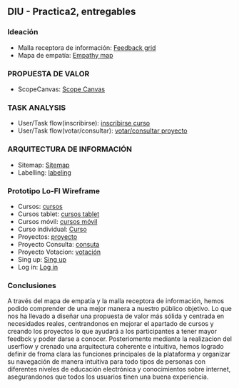 ## DIU - Practica2, entregables

### Ideación 
* Malla receptora de información: [Feedback grid](https://github.com/DIU3-Mamallema/UX_CaseStudy/blob/169336b4a4409a87725b4ffb2926653987e3fc8f/P2/Feedback%20Grid%20DIU3.Mamallema.png)
* Mapa de empatía: [Empathy map](https://github.com/DIU3-Mamallema/UX_CaseStudy/blob/169336b4a4409a87725b4ffb2926653987e3fc8f/P2/Empathy%20Customer%20Map%20DIU3.Mamallema.png)

### PROPUESTA DE VALOR
* ScopeCanvas: [Scope Canvas](https://github.com/DIU3-Mamallema/UX_CaseStudy/blob/169336b4a4409a87725b4ffb2926653987e3fc8f/P2/Scope%20Canvas%20(DIU3.Mamallema).png)

### TASK ANALYSIS
* User/Task flow(inscribirse): [inscribirse curso](https://github.com/DIU3-Mamallema/UX_CaseStudy/blob/169336b4a4409a87725b4ffb2926653987e3fc8f/P2/User%20Flow(Inscribirse%20curso).png)
* User/Task flow(votar/consultar): [votar/consultar proyecto](https://github.com/DIU3-Mamallema/UX_CaseStudy/blob/169336b4a4409a87725b4ffb2926653987e3fc8f/P2/User%20Flow(valorar%20proyectos).png)
  
### ARQUITECTURA DE INFORMACIÓN
* Sitemap: [Sitemap](https://github.com/DIU3-Mamallema/UX_CaseStudy/blob/27626d78046b56401825223d62710e60fca0d018/P2/Site%20map.png)
* Labelling: [labeling]() 
  
### Prototipo Lo-FI Wireframe 

* Cursos: [cursos](https://github.com/DIU3-Mamallema/UX_CaseStudy/blob/27626d78046b56401825223d62710e60fca0d018/P2/Desktop(Cursos).png)
* Cursos tablet: [cursos tablet](https://github.com/DIU3-Mamallema/UX_CaseStudy/blob/27626d78046b56401825223d62710e60fca0d018/P2/Tablet(Cursos)%20(1).png)
* Cursos móvil: [cursos móvil](https://github.com/DIU3-Mamallema/UX_CaseStudy/blob/27626d78046b56401825223d62710e60fca0d018/P2/Movil(Cursos).png)
* Curso individual: [Curso](https://github.com/DIU3-Mamallema/UX_CaseStudy/blob/27626d78046b56401825223d62710e60fca0d018/P2/Desktop(Curso%20individual).png)
* Proyectos: [proyecto](https://github.com/DIU3-Mamallema/UX_CaseStudy/blob/27626d78046b56401825223d62710e60fca0d018/P2/Desktop(Proyectos).png)
* Proyecto Consulta: [consuta](https://github.com/DIU3-Mamallema/UX_CaseStudy/blob/27626d78046b56401825223d62710e60fca0d018/P2/CONSULTA.png)
* Proyecto Votacion: [votación](https://github.com/DIU3-Mamallema/UX_CaseStudy/blob/27626d78046b56401825223d62710e60fca0d018/P2/VOTACIONES%20V2.png)
* Sing up: [Sing up](https://github.com/DIU3-Mamallema/UX_CaseStudy/blob/27626d78046b56401825223d62710e60fca0d018/P2/sing%20up.png)
* Log in: [Log in](https://github.com/DIU3-Mamallema/UX_CaseStudy/blob/27626d78046b56401825223d62710e60fca0d018/P2/log%20in.png)

### Conclusiones  
  A través del mapa de empatía y la malla receptora de información, hemos podido comprender de una mejor manera a nuestro público objetivo. Lo que nos ha llevado a diseñar una propuesta de valor más sólida y centrada en necesidades reales, centrandonos en mejorar el apartado de cursos y creando los proyectos lo que ayudará a los participantes a tener mayor feedbck y poder darse a conocer. Posteriomente mediante la realizacion del userflow y crenado una arquitectura coherente e intuitiva, hemos logrado definir de froma clara las funciones principales de la plataforma y organizar su navegación de manera intuitiva para todo tipos de personas con diferentes niveles de educación electrónica y conocimientos sobre internet, asegurandonos que todos los usuarios tinen una buena experiencia.
